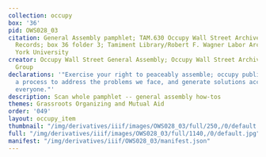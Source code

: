 ```yaml
---
collection: occupy
box: '36'
pid: OWS028_03
citation: General Assembly pamphlet; TAM.630 Occupy Wall Street Archives Working Group
  Records; box 36 folder 3; Tamiment Library/Robert F. Wagner Labor Archives, New
  York University
creator: Occupy Wall Street General Assembly; Occupy Wall Street Archives Working
  Group
declarations: '"Exercise your right to peaceably assemble; occupy public space;  create
  a process to address the problems we face, and generate solutions accessible to
  everyone."'
description: Scan whole pamphlet -- general assembly how-tos
themes: Grassroots Organizing and Mutual Aid
order: '049'
layout: occupy_item
thumbnail: "/img/derivatives/iiif/images/OWS028_03/full/250,/0/default.jpg"
full: "/img/derivatives/iiif/images/OWS028_03/full/1140,/0/default.jpg"
manifest: "/img/derivatives/iiif/OWS028_03/manifest.json"
---
```

